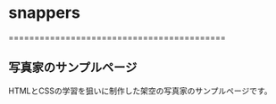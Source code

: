 # snappers
==========================================

写真家のサンプルページ
------------------
HTMLとCSSの学習を狙いに制作した架空の写真家のサンプルページです。
